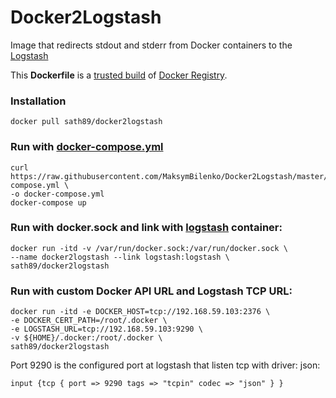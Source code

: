 Docker2Logstash
===============

Image that redirects stdout and stderr from Docker containers to the [Logstash](http://logstash.net/)

This **Dockerfile** is a [trusted build](https://registry.hub.docker.com/u/sath89/docker2logstash/) of [Docker Registry](https://registry.hub.docker.com/).

### Installation

    docker pull sath89/docker2logstash

### Run with [docker-compose.yml](https://github.com/MaksymBilenko/Docker2Logstash/docker-compose.yml)

    curl https://raw.githubusercontent.com/MaksymBilenko/Docker2Logstash/master/docker-compose.yml \
    -o docker-compose.yml
    docker-compose up

### Run with docker.sock and link with [logstash](https://registry.hub.docker.com/u/sath89/logstash/) container:

    docker run -itd -v /var/run/docker.sock:/var/run/docker.sock \
    --name docker2logstash --link logstash:logstash \
    sath89/docker2logstash

### Run with custom Docker API URL and Logstash TCP URL:

    docker run -itd -e DOCKER_HOST=tcp://192.168.59.103:2376 \
    -e DOCKER_CERT_PATH=/root/.docker \
    -e LOGSTASH_URL=tcp://192.168.59.103:9290 \
    -v ${HOME}/.docker:/root/.docker \
    sath89/docker2logstash

Port 9290 is the configured port at logstash that listen tcp with driver: json:

    input {tcp { port => 9290 tags => "tcpin" codec => "json" } }
